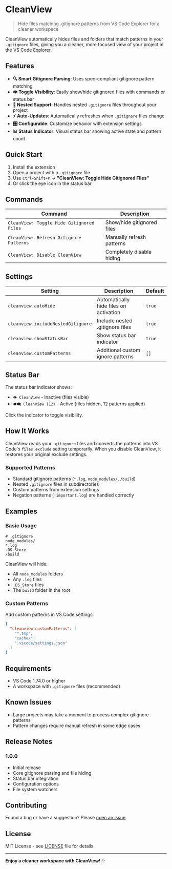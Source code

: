 # CleanView

> Hide files matching .gitignore patterns from VS Code Explorer for a cleaner workspace

CleanView automatically hides files and folders that match patterns in your `.gitignore` files, giving you a cleaner, more focused view of your project in the VS Code Explorer.

## Features

- **🔍 Smart Gitignore Parsing**: Uses spec-compliant gitignore pattern matching
- **👁️ Toggle Visibility**: Easily show/hide gitignored files with commands or status bar
- **📁 Nested Support**: Handles nested `.gitignore` files throughout your project
- **⚡ Auto-Updates**: Automatically refreshes when `.gitignore` files change
- **🎛️ Configurable**: Customize behavior with extension settings
- **📊 Status Indicator**: Visual status bar showing active state and pattern count

## Quick Start

1. Install the extension
2. Open a project with a `.gitignore` file
3. Use `Ctrl+Shift+P` → **"CleanView: Toggle Hide Gitignored Files"**
4. Or click the eye icon in the status bar

## Commands

| Command | Description |
|---------|-------------|
| `CleanView: Toggle Hide Gitignored Files` | Show/hide gitignored files |
| `CleanView: Refresh Gitignore Patterns` | Manually refresh patterns |
| `CleanView: Disable CleanView` | Completely disable hiding |

## Settings

| Setting | Description | Default |
|---------|-------------|---------|
| `cleanview.autoHide` | Automatically hide files on activation | `true` |
| `cleanview.includeNestedGitignore` | Include nested .gitignore files | `true` |
| `cleanview.showStatusBar` | Show status bar indicator | `true` |
| `cleanview.customPatterns` | Additional custom ignore patterns | `[]` |

## Status Bar

The status bar indicator shows:
- `👁️ CleanView` - Inactive (files visible)
- `👁️‍🗨️ CleanView (12)` - Active (files hidden, 12 patterns applied)

Click the indicator to toggle visibility.

## How It Works

CleanView reads your `.gitignore` files and converts the patterns into VS Code's `files.exclude` setting temporarily. When you disable CleanView, it restores your original exclude settings.

### Supported Patterns

- Standard gitignore patterns (`*.log`, `node_modules/`, `/build`)
- Nested `.gitignore` files in subdirectories
- Custom patterns from extension settings
- Negation patterns (`!important.log`) are handled correctly

## Examples

### Basic Usage
```
# .gitignore
node_modules/
*.log
.DS_Store
/build
```

CleanView will hide:
- All `node_modules` folders
- Any `.log` files
- `.DS_Store` files
- The `build` folder in the root

### Custom Patterns
Add custom patterns in VS Code settings:
```json
{
  "cleanview.customPatterns": [
    "*.tmp",
    "cache/",
    ".vscode/settings.json"
  ]
}
```

## Requirements

- VS Code 1.74.0 or higher
- A workspace with `.gitignore` files (recommended)

## Known Issues

- Large projects may take a moment to process complex gitignore patterns
- Pattern changes require manual refresh in some edge cases

## Release Notes

### 1.0.0
- Initial release
- Core gitignore parsing and file hiding
- Status bar integration
- Configuration options
- File system watchers

## Contributing

Found a bug or have a suggestion? Please [open an issue](https://github.com/roxhens/cleanview/issues).

## License

MIT License - see [LICENSE](LICENSE) file for details.

---

**Enjoy a cleaner workspace with CleanView!** ✨
